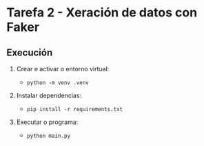 # Tarefa 2 - Xeración de datos con Faker

## Execución
1. Crear e activar o entorno virtual:
   - `python -m venv .venv`

2. Instalar dependencias:
   - `pip install -r requirements.txt`

3. Executar o programa:
   - `python main.py`

